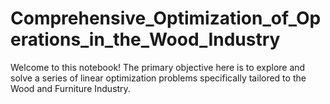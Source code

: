 # Comprehensive_Optimization_of_Operations_in_the_Wood_Industry
Welcome to this notebook! The primary objective here is to explore and solve a series of linear optimization problems specifically tailored to the Wood and Furniture Industry.
